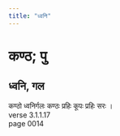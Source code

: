 ```yaml
---
title: "ध्वनि"
---
```


# कण्ठ; पु
## ध्वनि, गल
कण्ठो ध्वनिर्गलः कण्ठः प्रहिः कूपः प्रहिः सरः ।<br />verse 3.1.1.17<br />page 0014


